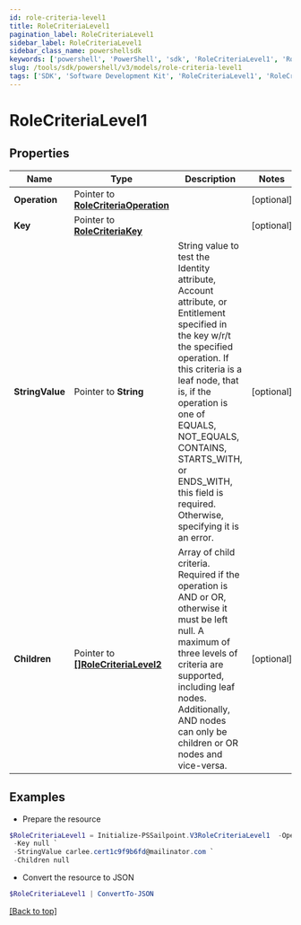 ```yaml
---
id: role-criteria-level1
title: RoleCriteriaLevel1
pagination_label: RoleCriteriaLevel1
sidebar_label: RoleCriteriaLevel1
sidebar_class_name: powershellsdk
keywords: ['powershell', 'PowerShell', 'sdk', 'RoleCriteriaLevel1', 'RoleCriteriaLevel1'] 
slug: /tools/sdk/powershell/v3/models/role-criteria-level1
tags: ['SDK', 'Software Development Kit', 'RoleCriteriaLevel1', 'RoleCriteriaLevel1']
---
```



# RoleCriteriaLevel1

## Properties

Name | Type | Description | Notes
------------ | ------------- | ------------- | -------------
**Operation** |  Pointer to [**RoleCriteriaOperation**](role-criteria-operation) |  | [optional] 
**Key** |  Pointer to [**RoleCriteriaKey**](role-criteria-key) |  | [optional] 
**StringValue** |  Pointer to **String** | String value to test the Identity attribute, Account attribute, or Entitlement specified in the key w/r/t the specified operation. If this criteria is a leaf node, that is, if the operation is one of EQUALS, NOT_EQUALS, CONTAINS, STARTS_WITH, or ENDS_WITH, this field is required. Otherwise, specifying it is an error. | [optional] 
**Children** |  Pointer to [**[]RoleCriteriaLevel2**](role-criteria-level2) | Array of child criteria. Required if the operation is AND or OR, otherwise it must be left null. A maximum of three levels of criteria are supported, including leaf nodes. Additionally, AND nodes can only be children or OR nodes and vice-versa. | [optional] 

## Examples

- Prepare the resource
```powershell
$RoleCriteriaLevel1 = Initialize-PSSailpoint.V3RoleCriteriaLevel1  -Operation null `
 -Key null `
 -StringValue carlee.cert1c9f9b6fd@mailinator.com `
 -Children null
```

- Convert the resource to JSON
```powershell
$RoleCriteriaLevel1 | ConvertTo-JSON
```


[[Back to top]](#) 

